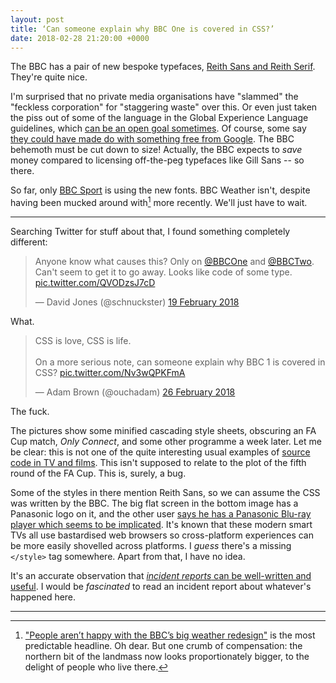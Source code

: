 ```yaml
---
layout: post
title: ‘Can someone explain why BBC One is covered in CSS?’
date: 2018-02-28 21:20:00 +0000
---
```


The BBC has a pair of new bespoke typefaces, [Reith Sans and Reith Serif](http://www.bbc.co.uk/gel/articles/introducing-bbc-reith).
They're quite nice.


I'm surprised that no private media organisations have "slammed" the "feckless corporation" for "staggering waste" over this.
Or even just taken the piss out of some of the language in the Global Experience Language guidelines, which [can be an open goal sometimes](https://www.theguardian.com/media/mediamonkeyblog/2010/feb/22/1).
Of course, some say [they could have made do with something free from Google](https://twitter.com/RayMcCarthyUNO/status/964109704225050624).
The BBC behemoth must be cut down to size!
Actually, the BBC expects to _save_ money compared to licensing off-the-peg typefaces like Gill Sans -- so there.

So far, only [BBC Sport](https://www.designweek.co.uk/issues/14-20-august-2017/bbc-sport-rebrands-dropping-100-year-old-typeface-bespoke-one/) is using the new fonts.
BBC Weather isn't, despite having been mucked around with[^1] more recently.
We'll just have to wait.

---

Searching Twitter for stuff about that, I found something completely different:

<blockquote class="twitter-tweet" data-lang="en-gb"><p lang="en" dir="ltr">Anyone know what causes this? Only on <a href="https://twitter.com/BBCOne?ref_src=twsrc%5Etfw">@BBCOne</a> and <a href="https://twitter.com/BBCTwo?ref_src=twsrc%5Etfw">@BBCTwo</a>. Can&#39;t seem to get it to go away. Looks like code of some type. <a href="https://t.co/QVODzsJ7cD">pic.twitter.com/QVODzsJ7cD</a></p>&mdash; David Jones (@schnuckster) <a href="https://twitter.com/schnuckster/status/965682182684594177?ref_src=twsrc%5Etfw">19 February 2018</a></blockquote>

What.

<blockquote class="twitter-tweet" data-lang="en-gb"><p lang="en" dir="ltr">CSS is love, CSS is life. <br><br>On a more serious note, can someone explain why BBC 1 is covered in CSS? <a href="https://t.co/Nv3wQPKFmA">pic.twitter.com/Nv3wQPKFmA</a></p>&mdash; Adam Brown (@ouchadam) <a href="https://twitter.com/ouchadam/status/968208248846389249?ref_src=twsrc%5Etfw">26 February 2018</a></blockquote>

<script async src="https://platform.twitter.com/widgets.js" charset="utf-8"></script>

The fuck.

The pictures show some minified cascading style sheets, obscuring an FA Cup match, <cite>Only Connect</cite>, and some other programme a week later.
Let me be clear: this is not one of the quite interesting usual examples of [source code in TV and films](https://moviecode.tumblr.com/).
This isn't supposed to relate to the plot of the fifth round of the FA Cup.
This is, surely, a bug.

Some of the styles in there mention Reith Sans, so we can assume the CSS was written by the BBC.
The big flat screen in the bottom image has a Panasonic logo on it, and the other user [says he has a Panasonic Blu-ray player which seems to be implicated](https://twitter.com/schnuckster/status/968964728025440256).
It's known that these modern smart TVs all use bastardised web browsers so cross-platform experiences can be more easily shovelled across platforms.
I _guess_ there's a missing `</style>` tag somewhere.
Apart from that, I have no idea.

It's an accurate observation that [_incident reports_ can be well-written and useful](http://russelldavies.typepad.com/planning/2017/05/wannacrypt-incident-report.html).
I would be _fascinated_ to read an incident report about whatever's happened here.

<hr class="hr" />

[^1]: ["People aren’t happy with the BBC’s big weather redesign"](https://www.engadget.com/2018/02/06/bbc-weather-met-office-redesign-meteogroup/) is the most predictable headline. Oh dear. But one crumb of compensation: the northern bit of the landmass now looks proportionately bigger, to the delight of people who live there.
